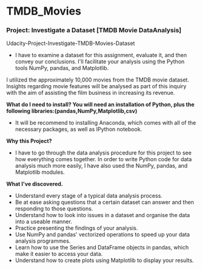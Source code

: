 # TMDB_Movies

### Project: Investigate a Dataset [TMDB Movie DataAnalysis]

Udacity-Project-Investigate-TMDB-Movies-Dataset
- I have to examine a dataset for this assignment, evaluate it, and then convey our conclusions. I'll facilitate your analysis using the Python tools NumPy, pandas, and Matplotlib.

I utilized the approximately 10,000 movies from the TMDB movie dataset. Insights regarding movie features will be analysed as part of this inquiry with the aim of assisting the film business in increasing its revenue.

**What do I need to install? You will need an installation of Python, plus the following libraries:(pandas,NumPy,Matplotlib,csv)**
- It will be recommend to installing Anaconda, which comes with all of the necessary packages, as well as IPython notebook.

**Why this Project?**
- I have to go through the data analysis procedure for this project to see how everything comes together. In order to write Python code for data analysis much more easily, I have also used the NumPy, pandas, and Matplotlib modules.

**What I've discovered.**
- Understand every stage of a typical data analysis process.
- Be at ease asking questions that a certain dataset can answer and then responding to those questions.
- Understand how to look into issues in a dataset and organise the data into a useable manner.
- Practice presenting the findings of your analysis.
- Use NumPy and pandas' vectorized operations to speed up your data analysis programmes.
- Learn how to use the Series and DataFrame objects in pandas, which make it easier to access your data.
- Understand how to create plots using Matplotlib to display your results.

